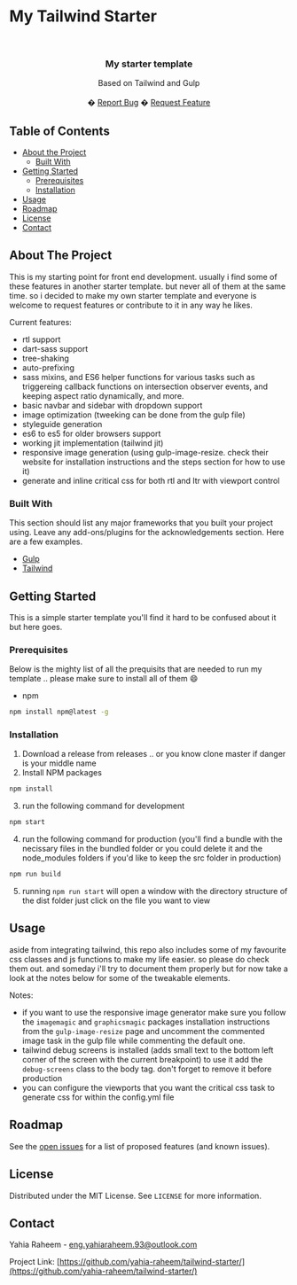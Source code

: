# My Tailwind Starter

<!-- PROJECT LOGO -->
<br />
<p align="center">
    <h3 align="center">My starter template</h3>
    <p align="center">
        Based on Tailwind and Gulp
        <br />
        <br />
        �
        <a href="https://github.com/yahia-raheem/tailwind-starter/issues">Report Bug</a>
        �
        <a href="https://github.com/yahia-raheem/tailwind-starter/issues">Request Feature</a>
    </p>
</p>



<!-- TABLE OF CONTENTS -->
## Table of Contents

* [About the Project](#about-the-project)
    * [Built With](#built-with)
* [Getting Started](#getting-started)
    * [Prerequisites](#prerequisites)
    * [Installation](#installation)
* [Usage](#usage)
* [Roadmap](#roadmap)
* [License](#license)
* [Contact](#contact)



<!-- ABOUT THE PROJECT -->
## About The Project

This is my starting point for front end development. usually i find some of these features in another starter template. but never all of them at the same time. so i decided to make my own starter template and everyone is welcome to request features or contribute to it in any way he likes.

Current features:
* rtl support
* dart-sass support
* tree-shaking
* auto-prefixing
* sass mixins, and ES6 helper functions for various tasks such as triggereing callback functions on intersection observer events, and keeping aspect ratio dynamically, and more.
* basic navbar and sidebar with dropdown support
* image optimization (tweeking can be done from the gulp file)
* styleguide generation
* es6 to es5 for older browsers support
* working jit implementation (tailwind jit)
* responsive image generation (using gulp-image-resize. check their website for installation instructions and the steps section for how to use it)
* generate and inline critical css for both rtl and ltr with viewport control

### Built With
This section should list any major frameworks that you built your project using. Leave any add-ons/plugins for the acknowledgements section. Here are a few examples.
* [Gulp](https://gulpjs.com/)
* [Tailwind](https://tailwindcss.com/)



<!-- GETTING STARTED -->
## Getting Started

This is a simple starter template you'll find it hard to be confused about it but here goes.

### Prerequisites

Below is the mighty list of all the prequisits that are needed to run my template .. please make sure to install all of them :smile:
* npm
```sh
npm install npm@latest -g
```

### Installation

1. Download a release from releases .. or you know clone master if danger is your middle name
2. Install NPM packages
```sh
npm install
```
3. run the following command for development
```sh
npm start
```
4. run the following command for production (you'll find a bundle with the necissary files in the bundled folder or you could delete it and the node_modules folders if you'd like to keep the src folder in production)
```sh
npm run build
```
5. running `npm run start` will open a window with the directory structure of the dist folder just click on the file you want to view



<!-- USAGE EXAMPLES -->
## Usage

aside from integrating tailwind, this repo also includes some of my favourite css classes and js functions to make my life easier. so please do check them out. and someday i'll try to document them properly but for now take a look at the notes below for some of the tweakable elements.

Notes:
* if you want to use the responsive image generator make sure you follow the `imagemagic` and `graphicsmagic` packages installation instructions from the `gulp-image-resize` page and uncomment the commented image task in the gulp file while commenting the default one.
* tailwind debug screens is installed (adds small text to the bottom left corner of the screen with the current breakpoint) to use it add the `debug-screens` class to the body tag. don't forget to remove it before production
* you can configure the viewports that you want the critical css task to generate css for within the config.yml file



<!-- ROADMAP -->
## Roadmap

See the [open issues](tailwind-starter/issues) for a list of proposed features (and known issues).


<!-- LICENSE -->
## License

Distributed under the MIT License. See `LICENSE` for more information.



<!-- CONTACT -->
## Contact

Yahia Raheem - eng.yahiaraheem.93@outlook.com

Project Link: [https://github.com/yahia-raheem/tailwind-starter/](https://github.com/yahia-raheem/tailwind-starter/)
